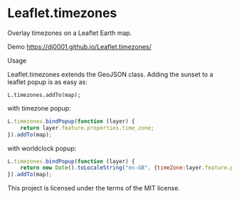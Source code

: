 # Leaflet.timezones
Overlay timezones on a Leaflet Earth map.


Demo
https://dj0001.github.io/Leaflet.timezones/

Usage

Leaflet.timezones extends the GeoJSON class. Adding the sunset to a leaflet popup is as easy as:

    L.timezones.addTo(map);


with timezone popup:

```javascript
L.timezones.bindPopup(function (layer) {
    return layer.feature.properties.time_zone;
}).addTo(map);
```

with worldclock popup:

```javascript
L.timezones.bindPopup(function (layer) {
    return new Date().toLocaleString("en-GB", {timeZone:layer.feature.properties.tz_name1st, timeZoneName:"short"})
}).addTo(map);
```

This project is licensed under the terms of the MIT license.
